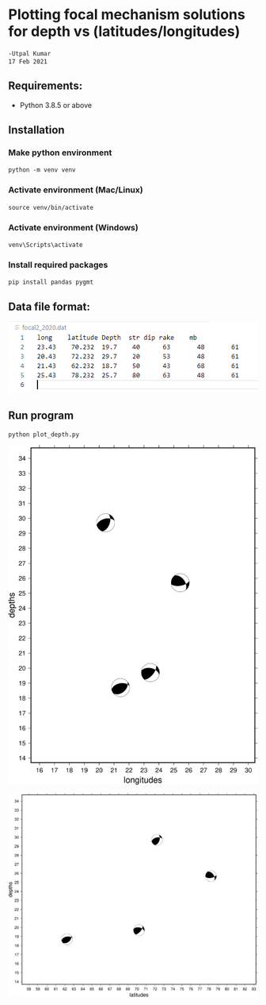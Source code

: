 # Plotting focal mechanism solutions for depth vs (latitudes/longitudes)
```
-Utpal Kumar
17 Feb 2021
```
## Requirements:
- Python 3.8.5 or above

## Installation

### Make python environment
```
python -m venv venv
```

### Activate environment (Mac/Linux)
```
source venv/bin/activate
```
### Activate environment (Windows)
```
venv\Scripts\activate
```

### Install required packages
```
pip install pandas pygmt
```

## Data file format:
![data format](docs/data_format.png "Data Format")

## Run program
```
python plot_depth.py
```

![Depth vs Longitudes](docs/depth-long-plot.png "Depth vs Longitudes")

![Depth vs Latiudes](docs/depth-lat-plot.png "Depth vs Latiudes")